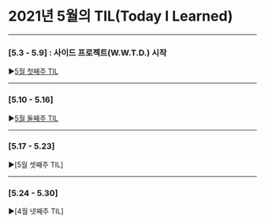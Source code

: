 # 2021년 5월의 TIL(Today I Learned)


---------------------------------------
### [5.3 - 5.9] : 사이드 프로젝트(W.W.T.D.) 시작

▶[5월 첫째주 TIL](https://github.com/stitchy11/TIL/blob/eunbin/2021_May_1st_week.md)

---------------------------------------
### [5.10 - 5.16]

▶[5월 둘째주 TIL](https://github.com/stitchy11/TIL/blob/eunbin/2021_May_3th_week.md)

---------------------------------------
### [5.17 - 5.23]

▶[5월 셋째주 TIL]

---------------------------------------
### [5.24 - 5.30]

▶[4월 넷째주 TIL]
